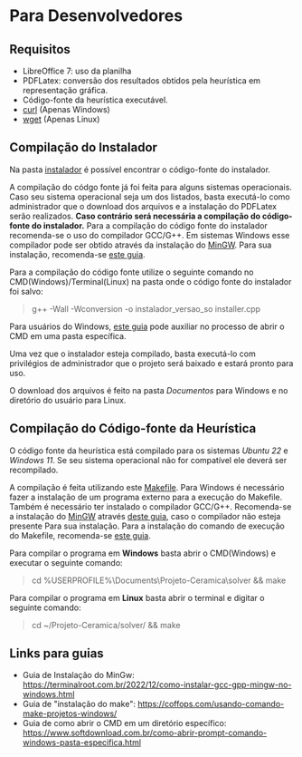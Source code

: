 # Para Desenvolvedores

## Requisitos

- LibreOffice 7: uso da planilha
- PDFLatex: conversão dos resultados obtidos pela heurística em representação gráfica.
- Código-fonte da heurística executável.
- [curl](https://curl.se/) (Apenas Windows)
- [wget](https://www.gnu.org/software/wget/) (Apenas Linux)

## Compilação do Instalador

Na pasta [instalador](https://github.com/thuzax/Projeto-Ceramica-Dev/blob/main/instalador/) é possível encontrar o código-fonte do instalador.

A compilação do códgo fonte já foi feita para alguns sistemas operacionais. Caso seu sistema operacional seja um dos listados, basta executá-lo como administrador que o download dos arquivos e a instalação do PDFLatex serão realizados. **Caso contrário será necessária a compilação do código-fonte do instalador.** Para a compilação do código fonte do instalador recomenda-se o uso do compilador GCC/G++. Em sistemas Windows esse compilador pode ser obtido através da instalação do [MinGW](https://www.mingw-w64.org/). Para sua instalação, recomenda-se [este guia](https://terminalroot.com.br/2022/12/como-instalar-gcc-gpp-mingw-no-windows.html). 

Para a compilação do código fonte utilize o seguinte comando no CMD(Windows)/Terminal(Linux) na pasta onde o código fonte do instalador foi salvo:

> g++ -Wall -Wconversion -o instalador_versao_so installer.cpp

Para usuários do Windows, [este guia](https://www.softdownload.com.br/como-abrir-prompt-comando-windows-pasta-especifica.html) pode auxiliar no processo de abrir o CMD em uma pasta específica.

Uma vez que o instalador esteja compilado, basta executá-lo com privilégios de administrador que o projeto será baixado e estará pronto para uso.

O download dos arquivos é feito na pasta *Documentos* para Windows e no diretório do usuário para Linux.

## Compilação do Código-fonte da Heurística

O código fonte da heurística está compilado para os sistemas *Ubuntu 22* e *Windows 11*. Se seu sistema operacional não for compatível ele deverá ser recompilado.

A compilação é feita utilizando este [Makefile](solver/Makefile). Para Windows é necessário fazer a instalação de um programa externo para a execução do Makefile. Também é necessário ter instalado o compilador GCC/G++. Recomenda-se a instalação do [MinGW](https://www.mingw-w64.org/) através [deste guia](https://terminalroot.com.br/2022/12/como-instalar-gcc-gpp-mingw-no-windows.html), caso o compilador não esteja presente Para sua instalação. Para a instalação do comando de execução do Makefile, recomenda-se [este guia](https://coffops.com/usando-comando-make-projetos-windows/).


Para compilar o programa em **Windows** basta abrir o CMD(Windows) e executar o seguinte comando:

> cd %USERPROFILE%\Documents\Projeto-Ceramica\solver && make

Para compilar o programa em **Linux** basta abrir o terminal e digitar o seguinte comando:

> cd ~/Projeto-Ceramica/solver/ && make


## Links para guias

- Guia de Instalação do MinGw: https://terminalroot.com.br/2022/12/como-instalar-gcc-gpp-mingw-no-windows.html
- Guia de "instalação do make": https://coffops.com/usando-comando-make-projetos-windows/
- Guia de como abrir o CMD em um diretório específico: https://www.softdownload.com.br/como-abrir-prompt-comando-windows-pasta-especifica.html